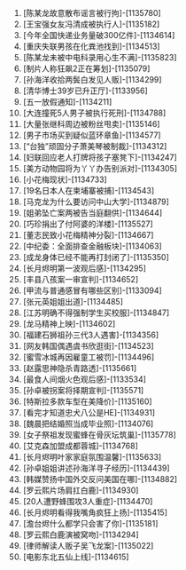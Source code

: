 
1. [陈某龙故意散布谣言被行拘]-[1135780]
1. [王宝强女友冯清成被执行人]-[1135182]
1. [今年全国快递业务量破300亿件]-[1134614]
1. [重庆失联男孩在化粪池找到]-[1134513]
1. [陈某龙未被中电科录用心生不满]-[1135823]
1. [制片人称狂飙2正在筹划]-[1135079]
1. [孙海洋收拾两鬓白发见人贩]-[1134299]
1. [清华博士39岁已升正厅]-[1133956]
1. [五一放假通知]-[1134211]
1. [大连撞死5人男子被执行死刑]-[1134788]
1. [大量张继科周边被粉丝甩卖]-[1135146]
1. [男子市场买到疑似蓝环章鱼]-[1134577]
1. [“台独”顽固分子萧美琴被制裁]-[1134312]
1. [妇联回应老人打牌将孩子塞凳下]-[1134247]
1. [美方动物园将为丫丫办告别派对]-[1134305]
1. [小花梅现状]-[1134733]
1. [19名日本人在柬埔寨被捕]-[1134543]
1. [马克龙为什么要访问中山大学]-[1134879]
1. [姐弟坠亡案两被告当庭翻供]-[1134644]
1. [巧珍捐出了付阿婆的洋楼]-[1135527]
1. [董志民致小花梅精神分裂]-[1134667]
1. [中纪委：全面排查金融板块]-[1134063]
1. [成龙身体已经不能再打封闭了]-[1135350]
1. [长月烬明第一波观后感]-[1134295]
1. [丰县八孩案一审宣判]-[1134652]
1. [甲流与普通感冒有哪些区别]-[1133094]
1. [张元英姐姐出道]-[1134485]
1. [江苏明确不得强制学生买校服]-[1134847]
1. [龙马精神上映]-[1134602]
1. [福建石狮祖孙三代3人遇害]-[1134356]
1. [网友韩国偶遇虞书欣逛街]-[1134523]
1. [蜜雪冰城再因雇童工被罚]-[1134496]
1. [赵露思神隐杀青路透]-[1135661]
1. [最食人间烟火色观后感]-[1133534]
1. [孙卓被拐案将择期宣判]-[1135571]
1. [特斯拉多款车型在美降价]-[1135160]
1. [看完才知道忠犬八公是HE]-[1134931]
1. [魏晨把结婚照当成毕业照]-[1134076]
1. [女子祭祖发现蜜蜂在骨灰坛筑巢]-[1135778]
1. [艾克森加盟成都蓉城]-[1134768]
1. [长月烬明叶家家庭氛围温馨]-[1135633]
1. [孙卓姐姐讲述孙海洋寻子经历]-[1134439]
1. [韩媒赞扬中国外交反问美国在哪]-[1134882]
1. [罗云熙片场肩扛白鹿]-[1134930]
1. [20人遭野蜂围攻3人重症]-[1134470]
1. [长月烬明看得我嘴角疯狂上扬]-[1135415]
1. [澹台烬什么都学只会害了你]-[1135181]
1. [罗云熙白鹿演被窝吻]-[1134294]
1. [律师解读人贩子吴飞龙案]-[1135022]
1. [电影东北五仙上线]-[1134615]